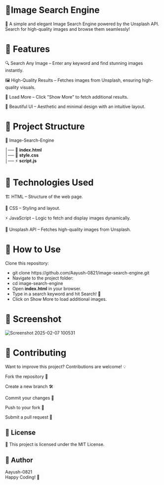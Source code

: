 <h1>📸Image Search Engine</h1>

🚀 A simple and elegant Image Search Engine powered by the Unsplash API. Search for high-quality images and browse them seamlessly!

<h1>🌟 Features</h1>

🔍 Search Any Image – Enter any keyword and find stunning images instantly.

🖼️ High-Quality Results – Fetches images from Unsplash, ensuring high-quality visuals.

📜 Load More – Click "Show More" to fetch additional results.

🎨 Beautiful UI – Aesthetic and minimal design with an intuitive layout.

<h1>📂 Project Structure</h1>

📁 Image-Search-Engine<br>

│── 📄 **index.html**<br>
│── 🎨 **style.css**<br>
│── ⚡ **script.js**<br>

<h1>🔧 Technologies Used</h1>

🏗️ HTML – Structure of the web page.

🎨 CSS – Styling and layout.

⚡ JavaScript – Logic to fetch and display images dynamically.

🔗 Unsplash API – Fetches high-quality images from Unsplash.

<h1>🚀 How to Use</h1>

Clone this repository:
<ul>
  <li>git clone https://github.com/Aayush-0821/image-search-engine.git</li>

<li>Navigate to the project folder:</li>

<li>cd image-search-engine</li>

<li>Open <b>index.html</b> in your browser.</li>

<li>Type in a search keyword and hit Search! 🎯</li>

<li>Click on Show More to load additional images.</li>
</ul>

<h1>📸 Screenshot</h1>

![Screenshot 2025-02-07 100531](https://github.com/user-attachments/assets/4da35286-fd8d-4ce4-9ce4-6aa40abb34ae)

<h1>🤝 Contributing</h1>

Want to improve this project? Contributions are welcome! 💡

Fork the repository 🍴

Create a new branch 🛠️

Commit your changes 🎨

Push to your fork 🚀

Submit a pull request 📩

<h2>📜 License</h2>

📝 This project is licensed under the MIT License.

<h2>📄 Author</h2>

Aayush-0821<br>
Happy Coding! 🚀
